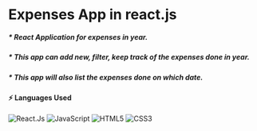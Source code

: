 # Expenses App in react.js

##### * React Application for expenses in year.
##### * This app can add new, filter, keep track of the expenses done in year. 
##### * This app will also list the expenses done on which date.

#### ⚡ Languages Used

![React.Js](https://img.shields.io/badge/-React.Js-black?style=flat-square&logo=react)
![JavaScript](https://img.shields.io/badge/-JavaScript-black?style=flat-square&logo=javascript)
![HTML5](https://img.shields.io/badge/-HTML5-E34F26?style=flat-square&logo=html5&logoColor=white)
![CSS3](https://img.shields.io/badge/-CSS3-1572B6?style=flat-square&logo=css3)
